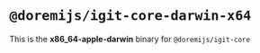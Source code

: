 # `@doremijs/igit-core-darwin-x64`

This is the **x86_64-apple-darwin** binary for `@doremijs/igit-core`
